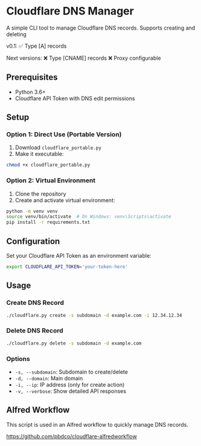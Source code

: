 # Cloudflare DNS Manager

A simple CLI tool to manage Cloudflare DNS records. 
Supports creating and deleting

v0.1:
  ✅ Type [A] records

Next versions:
  ❌ Type [CNAME] records
  ❌ Proxy configurable 

## Prerequisites

- Python 3.6+
- Cloudflare API Token with DNS edit permissions

## Setup

### Option 1: Direct Use (Portable Version)
1. Download `cloudflare_portable.py`
2. Make it executable:
```bash
chmod +x cloudflare_portable.py
```

### Option 2: Virtual Environment
1. Clone the repository
2. Create and activate virtual environment:
```bash
python -m venv venv
source venv/bin/activate  # On Windows: venv\Scripts\activate
pip install -r requirements.txt
```

## Configuration

Set your Cloudflare API Token as an environment variable:
```bash
export CLOUDFLARE_API_TOKEN='your-token-here'
```

## Usage

### Create DNS Record
```bash
./cloudflare.py create -s subdomain -d example.com -i 12.34.12.34
```

### Delete DNS Record
```bash
./cloudflare.py delete -s subdomain -d example.com
```

### Options
- `-s, --subdomain`: Subdomain to create/delete
- `-d, --domain`: Main domain
- `-i, --ip`: IP address (only for create action)
- `-v, --verbose`: Show detailed API responses

## Alfred Workflow

This script is used in an Alfred workflow to quickly manage DNS records.

https://github.com/pbdco/cloudflare-alfredworkflow
